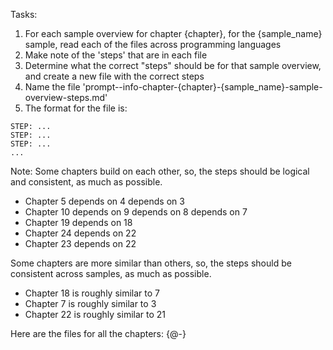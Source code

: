Tasks:  
1. For each sample overview for chapter {chapter}, for the {sample_name} sample, read each of the files across programming languages
2. Make note of the 'steps' that are in each file
3. Determine what the correct "steps" should be for that sample overview, and create a new file with the correct steps
4. Name the file 'prompt--info-chapter-{chapter}-{sample_name}-sample-overview-steps.md'
5. The format for the file is:

```
STEP: ...
STEP: ...
STEP: ...
...
```

Note: Some chapters build on each other, so, the steps should be logical and consistent, as much as possible.  
- Chapter 5 depends on 4 depends on 3  
- Chapter 10 depends on 9 depends on 8 depends on 7  
- Chapter 19 depends on 18  
- Chapter 24 depends on 22
- Chapter 23 depends on 22

Some chapters are more similar than others, so, the steps should be consistent across samples, as much as possible.
- Chapter 18 is roughly similar to 7
- Chapter 7 is roughly similar to 3
- Chapter 22 is roughly similar to 21

Here are the files for all the chapters: {@-}
